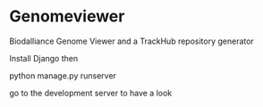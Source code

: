
# Genomeviewer
Biodalliance Genome Viewer and a TrackHub repository generator

Install Django then

  python manage.py runserver

go to the development server to have a look 
